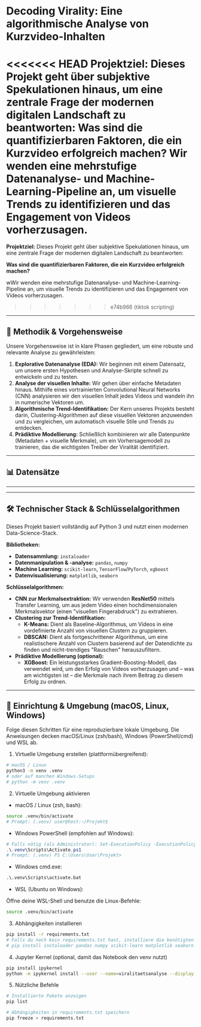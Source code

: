 #  Decoding Virality: Eine algorithmische Analyse von Kurzvideo-Inhalten

<<<<<<< HEAD
**Projektziel:** Dieses Projekt geht über subjektive Spekulationen hinaus, um eine zentrale Frage der modernen digitalen Landschaft zu beantworten: **Was sind die quantifizierbaren Faktoren, die ein Kurzvideo erfolgreich machen?** Wir wenden eine mehrstufige Datenanalyse- und Machine-Learning-Pipeline an, um visuelle Trends zu identifizieren und das Engagement von Videos vorherzusagen.
=======
**Projektziel:** Dieses Projekt geht über subjektive Spekulationen hinaus, um eine zentrale Frage der modernen digitalen Landschaft zu beantworten: 

**Was sind die quantifizierbaren Faktoren, die ein Kurzvideo erfolgreich machen?** 

wWir wenden eine mehrstufige Datenanalyse- und Machine-Learning-Pipeline an, um visuelle Trends zu identifizieren und das Engagement von Videos vorherzusagen.
>>>>>>> e74b966 (tiktok scripting)

---

## 🚀 Methodik & Vorgehensweise

Unsere Vorgehensweise ist in klare Phasen gegliedert, um eine robuste und relevante Analyse zu gewährleisten:

1.  **Explorative Datenanalyse (EDA):** Wir beginnen mit einem Datensatz, um unsere ersten Hypothesen und Analyse-Skripte schnell zu entwickeln und zu testen.
2.  **Analyse der visuellen Inhalte:** Wir gehen über einfache Metadaten hinaus. Mithilfe eines vortrainierten Convolutional Neural Networks (CNN) analysieren wir den visuellen Inhalt jedes Videos und wandeln ihn in numerische Vektoren um.
3.  **Algorithmische Trend-Identifikation:** Der Kern unseres Projekts besteht darin, Clustering-Algorithmen auf diese visuellen Vektoren anzuwenden und zu vergleichen, um automatisch visuelle Stile und Trends zu entdecken.
4.  **Prädiktive Modellierung:** Schließlich kombinieren wir alle Datenpunkte (Metadaten + visuelle Merkmale), um ein Vorhersagemodell zu trainieren, das die wichtigsten Treiber der Viralität identifiziert.

---

## 📊 Datensätze

---

---

## 🛠️ Technischer Stack & Schlüsselalgorithmen

Dieses Projekt basiert vollständig auf Python 3 und nutzt einen modernen Data-Science-Stack.

**Bibliotheken:**
* **Datensammlung:** `instaloader`
* **Datenmanipulation & -analyse:** `pandas`, `numpy`
* **Machine Learning:** `scikit-learn`, `TensorFlow`/`PyTorch`, `xgboost`
* **Datenvisualisierung:** `matplotlib`, `seaborn`

**Schlüsselalgorithmen:**
* **CNN zur Merkmalsextraktion:** Wir verwenden **ResNet50** mittels Transfer Learning, um aus jedem Video einen hochdimensionalen Merkmalsvektor (einen "visuellen Fingerabdruck") zu extrahieren.
* **Clustering zur Trend-Identifikation:**
    * **K-Means:** Dient als Baseline-Algorithmus, um Videos in eine vordefinierte Anzahl von visuellen Clustern zu gruppieren.
    * **DBSCAN:** Dient als fortgeschrittener Algorithmus, um eine realistischere Anzahl von Clustern basierend auf der Datendichte zu finden und nicht-trendiges "Rauschen" herauszufiltern.
* **Prädiktive Modellierung (optional):**
    * **XGBoost:** Ein leistungsstarkes Gradient-Boosting-Modell, das verwendet wird, um den Erfolg von Videos vorherzusagen und – was am wichtigsten ist – die Merkmale nach ihrem Beitrag zu diesem Erfolg zu ordnen.
___

## 🔧 Einrichtung & Umgebung (macOS, Linux, Windows)

Folge diesen Schritten für eine reproduzierbare lokale Umgebung. Die Anweisungen decken macOS/Linux (zsh/bash), Windows (PowerShell/cmd) und WSL ab.

1) Virtuelle Umgebung erstellen (plattformübergreifend):

```bash
# macOS / Linux
python3 -m venv .venv
# oder auf manchen Windows-Setups
# python -m venv .venv
```

2) Virtuelle Umgebung aktivieren

- macOS / Linux (zsh, bash):

```bash
source .venv/bin/activate
# Prompt: (.venv) user@host:~/Projekt$
```

- Windows PowerShell (empfohlen auf Windows):

```powershell
# Falls nötig (als Administrator): Set-ExecutionPolicy -ExecutionPolicy RemoteSigned -Scope CurrentUser
.\.venv\Scripts\Activate.ps1
# Prompt: (.venv) PS C:\Users\User\Projekt>
```

- Windows cmd.exe:

```cmd
.\.venv\Scripts\activate.bat
```

- WSL (Ubuntu on Windows):

Öffne deine WSL-Shell und benutze die Linux-Befehle:

```bash
source .venv/bin/activate
```

3) Abhängigkeiten installieren

```bash
pip install -r requirements.txt
# Falls du noch kein requirements.txt hast, installiere die benötigten Pakete einzeln, z. B.: 
# pip install instaloader pandas numpy scikit-learn matplotlib seaborn ipykernel
```

4) Jupyter Kernel (optional, damit das Notebook den venv nutzt)

```bash
pip install ipykernel
python -m ipykernel install --user --name=viralitaetsanalyse --display-name "Python (viralitaetsanalyse)"
```

5) Nützliche Befehle

```bash
# Installierte Pakete anzeigen
pip list

# Abhängigkeiten in requirements.txt speichern
pip freeze > requirements.txt
```